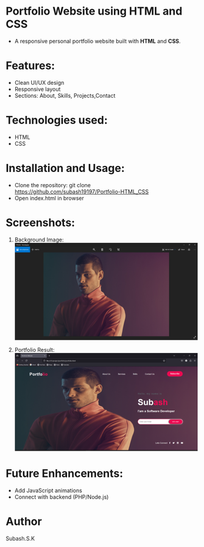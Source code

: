 # Portfolio Website using HTML and CSS
  * A responsive personal portfolio website built with **HTML** and **CSS**.

# Features:
  - Clean UI/UX design
  - Responsive layout
  - Sections: About, Skills, Projects,Contact
# Technologies used:
  - HTML
  - CSS
# Installation and Usage:
   * Clone the repository:
     git clone 
     https://github.com/subash19197/Portfolio-HTML_CSS
   * Open index.html in browser  
# Screenshots:
 1. Background Image:![Screenshot](images/Screenshot_20250209_183657.png)
    
 2. Portfolio Result:![Screenshot](images/Screenshot_20241225_112628.png)

# Future Enhancements:
  - Add JavaScript animations
  - Connect with backend (PHP/Node.js)
# Author
  Subash.S.K
